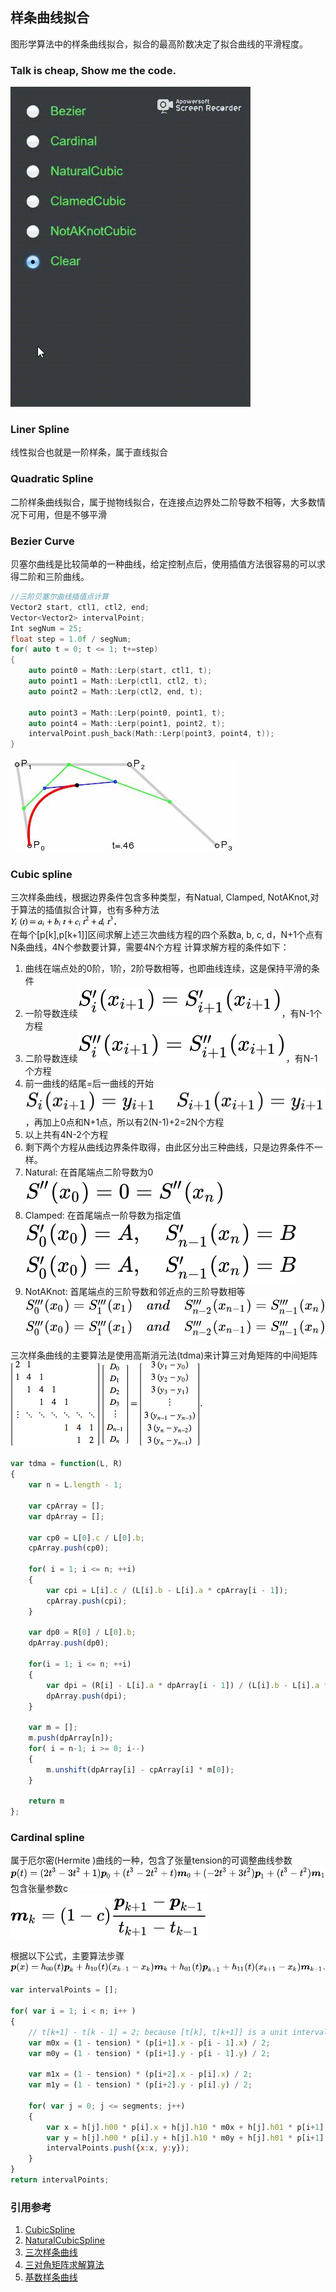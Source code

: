 ## 样条曲线拟合
图形学算法中的样条曲线拟合，拟合的最高阶数决定了拟合曲线的平滑程度。
### Talk is cheap, Show me the code.
<img src="image/result.gif" />

### Liner Spline
线性拟合也就是一阶样条，属于直线拟合

### Quadratic Spline
二阶样条曲线拟合，属于抛物线拟合，在连接点边界处二阶导数不相等，大多数情况下可用，但是不够平滑

### Bezier Curve
贝塞尔曲线是比较简单的一种曲线，给定控制点后，使用插值方法很容易的可以求得二阶和三阶曲线。  
```cpp
//三阶贝塞尔曲线插值点计算
Vector2 start, ctl1, ctl2, end;
Vector<Vector2> intervalPoint;
Int segNum = 25;
float step = 1.0f / segNum;
for( auto t = 0; t <= 1; t+=step)
{
    auto point0 = Math::Lerp(start, ctl1, t);
    auto point1 = Math::Lerp(ctl1, ctl2, t);
    auto point2 = Math::Lerp(ctl2, end, t);
    
    auto point3 = Math::Lerp(point0, point1, t);
    auto point4 = Math::Lerp(point1, point2, t);
    intervalPoint.push_back(Math::Lerp(point3, point4, t));
}
```
![](image/bezier.jpg)

### Cubic spline
三次样条曲线，根据边界条件包含多种类型，有Natual, Clamped, NotAKnot,对于算法的插值拟合计算，也有多种方法  
![](image/cubic2.gif)  
在每个[p[k],p[k+1]]区间求解上述三次曲线方程的四个系数a, b, c, d，N+1个点有N条曲线，4N个参数要计算，需要4N个方程
计算求解方程的条件如下：  
1. 曲线在端点处的0阶，1阶，2阶导数相等，也即曲线连续，这是保持平滑的条件
2. 一阶导数连续![](image/equation1.svg)，有N-1个方程
3. 二阶导数连续![](image/equation2.svg)，有N-1个方程
4. 前一曲线的结尾=后一曲线的开始![](image/equation3.svg)，再加上0点和N+1点，所以有2(N-1)+2=2N个方程
5. 以上共有4N-2个方程
6. 剩下两个方程从曲线边界条件取得，由此区分出三种曲线，只是边界条件不一样。
7. Natural: 在首尾端点二阶导数为0![](image/equation5.svg)
8. Clamped: 在首尾端点一阶导数为指定值![](image/equation6.svg)![](image/equation7.svg)
9. NotAKnot: 首尾端点的三阶导数和邻近点的三阶导数相等![](image/equation8.svg)![](image/equation8.svg)  

三次样条曲线的主要算法是使用高斯消元法(tdma)来计算三对角矩阵的中间矩阵  
![](image/cubic1.gif)  
```javascript
var tdma = function(L, R)
{
    var n = L.length - 1;

    var cpArray = [];
    var dpArray = [];

    var cp0 = L[0].c / L[0].b;
    cpArray.push(cp0);

    for( i = 1; i <= n; ++i)
    {
        var cpi = L[i].c / (L[i].b - L[i].a * cpArray[i - 1]);
        cpArray.push(cpi);
    }

    var dp0 = R[0] / L[0].b;
    dpArray.push(dp0);

    for(i = 1; i <= n; ++i)
    {
        var dpi = (R[i] - L[i].a * dpArray[i - 1]) / (L[i].b - L[i].a * cpArray[i - 1]);
        dpArray.push(dpi);
    }

    var m = [];
    m.push(dpArray[n]);
    for( i = n-1; i >= 0; i--)
    {
        m.unshift(dpArray[i] - cpArray[i] * m[0]);
    }

    return m
};
```

### Cardinal spline
属于厄尔密(Hermite )曲线的一种，包含了张量tension的可调整曲线参数  
![](image/cardinal.svg)  
包含张量参数c  
![](image/cardinal1.svg)  

根据以下公式，主要算法步骤  
![](image/cardinal3.svg)
```javascript
var intervalPoints = [];

for( var i = 1; i < n; i++ )
{
    // t[k+1] - t[k - 1] = 2; because [t[k], t[k+1]] is a unit interval [0, 1]
    var m0x = (1 - tension) * (p[i+1].x - p[i - 1].x) / 2;
    var m0y = (1 - tension) * (p[i+1].y - p[i - 1].y) / 2;

    var m1x = (1 - tension) * (p[i+2].x - p[i].x) / 2;
    var m1y = (1 - tension) * (p[i+2].y - p[i].y) / 2;

    for( var j = 0; j <= segments; j++)
    {
        var x = h[j].h00 * p[i].x + h[j].h10 * m0x + h[j].h01 * p[i+1].x + h[j].h11 * m1x;
        var y = h[j].h00 * p[i].y + h[j].h10 * m0y + h[j].h01 * p[i+1].y + h[j].h11 * m1y;
        intervalPoints.push({x:x, y:y});
    }
}
return intervalPoints;
```

### 引用参考

1. [CubicSpline](https://www.cnblogs.com/flysun027/p/10371726.html)  
2. [NaturalCubicSpline](http://mathworld.wolfram.com/CubicSpline.html)  
3. [三次样条曲线](https://zhuanlan.zhihu.com/p/62860859)  
4. [三对角矩阵求解算法](https://zh.wikipedia.org/wiki/%E4%B8%89%E5%AF%B9%E8%A7%92%E7%9F%A9%E9%98%B5%E7%AE%97%E6%B3%95)  
5. [基数样条曲线](https://en.wikipedia.org/wiki/Cubic_Hermite_spline)  
